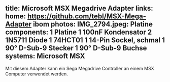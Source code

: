 title: Microsoft MSX Megadrive Adapter
links:
    home: https://github.com/tebl/MSX-Mega-Adapter
    ibom
photos:
    IMG_2794.jpeg: Platine
components:
    1 Platine
    1 100nF Kondensator
    2 1N5711 Diode
    1 74HCT01
    1 14-Pin Sockel, schmal
    1 90° D-Sub-9 Stecker
    1 90° D-Sub-9 Buchse
systems:
    Microsoft MSX
---
Mit diesem Adapter kann ein Sega Megadrive Controller an einem MSX Computer verwendet werden.

